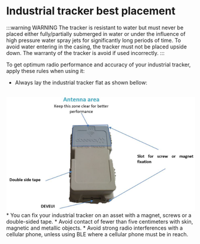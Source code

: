 # Industrial tracker best placement
:::warning WARNING
 The tracker is resistant to water but must never be placed either fully/partially submerged in water or under the influence of high pressure water spray jets for significantly long periods of time. To avoid water entering in the casing, the tracker must not be placed upside down. The warranty of the tracker is avoid if used incorrectly.
:::

To get optimum radio performance and accuracy of your industrial tracker, apply these rules when using it:
* Always lay the industrial tracker flat as shown bellow:<br/><br/>
<img src="./images/IndusTracker.png" border="0" />
* You can fix your industrial tracker on an asset with a magnet, screws or a double-sided tape.
* Avoid contact of fewer than five centimeters with skin, magnetic and metallic objects.
* Avoid strong radio interferences with a cellular phone, unless using BLE where a cellular phone must be in reach.
